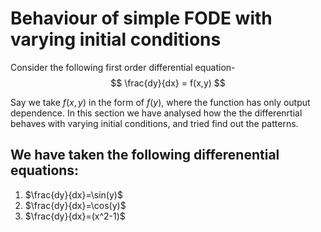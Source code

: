 # Behaviour of simple FODE with varying initial conditions
Consider the following first order differential equation-
$$ \frac{dy}{dx} = f(x,y) $$

Say we take $f(x,y)$ in the form of $f(y)$, where the function has only output dependence.
In this section we have analysed how the the differenrtial behaves with varying initial conditions, and tried find out the patterns.

## We have taken the following differenential equations:
1. $\frac{dy}{dx}=\sin(y)$
2. $\frac{dy}{dx}=\cos(y)$
3. $\frac{dy}{dx}=(x^2-1)$